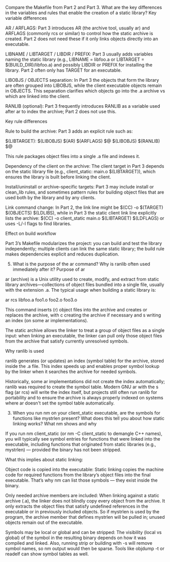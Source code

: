 Compare the Makefile from Part 2 and Part 3. What are the key differences in the variables and rules that enable the creation of a static library?
Key variable differences

AR / ARFLAGS: Part 3 introduces AR (the archive tool, usually ar) and ARFLAGS (commonly rcs or similar) to control how the static archive is created. Part 2 does not need these if it only links objects directly into an executable.

LIBNAME / LIBTARGET / LIBDIR / PREFIX: Part 3 usually adds variables naming the static library (e.g., LIBNAME = libfoo.a or LIBTARGET = $(BUILD_DIR)/libfoo.a) and possibly LIBDIR or PREFIX for installing the library. Part 2 often only has TARGET for an executable.

LIBOBJS / OBJECTS separation: In Part 3 the objects that form the library are often grouped into LIBOBJS, while the client executable objects remain in OBJECTS. This separation clarifies which objects go into the .a archive vs which are linked into the client.

RANLIB (optional): Part 3 frequently introduces RANLIB as a variable used after ar to index the archive; Part 2 does not use this.

Key rule differences

Rule to build the archive: Part 3 adds an explicit rule such as:

$(LIBTARGET): $(LIBOBJS)
  $(AR) $(ARFLAGS) $@ $(LIBOBJS)
  $(RANLIB) $@

This rule packages object files into a single .a file and indexes it.

Dependency of the client on the archive: The client target in Part 3 depends on the static library file (e.g., client_static: main.o $(LIBTARGET)), which ensures the library is built before linking the client.

Install/uninstall or archive-specific targets: Part 3 may include install or clean_lib rules, and sometimes pattern rules for building object files that are used both by the library and by any clients.

Link command change: In Part 2, the link line might be $(CC) -o $(TARGET) $(OBJECTS) $(LDLIBS), while in Part 3 the static client link line explicitly lists the archive: $(CC) -o client_static main.o $(LIBTARGET) $(LDFLAGS) or uses -L/-l flags to find libraries.

Effect on build workflow

Part 3’s Makefile modularizes the project: you can build and test the library independently; multiple clients can link the same static library; the build rule makes dependencies explicit and reduces duplication.

5) What is the purpose of the ar command? Why is ranlib often used immediately after it?
Purpose of ar

ar (archive) is a Unix utility used to create, modify, and extract from static library archives—collections of object files bundled into a single file, usually with the extension .a. The typical usage when building a static library is:

ar rcs libfoo.a foo1.o foo2.o foo3.o

This command inserts (r) object files into the archive and creates or replaces the archive, with c creating the archive if necessary and s writing an index (on some ar implementations).

The static archive allows the linker to treat a group of object files as a single input: when linking an executable, the linker can pull only those object files from the archive that satisfy currently unresolved symbols.

Why ranlib is used

ranlib generates (or updates) an index (symbol table) for the archive, stored inside the .a file. This index speeds up and enables proper symbol lookup by the linker when it searches the archive for needed symbols.

Historically, some ar implementations did not create the index automatically; ranlib was required to create the symbol table. Modern GNU ar with the s flag (ar rcs) will write the index itself, but projects still often run ranlib for portability and to ensure the archive is always properly indexed on systems where ar doesn't set the symbol table automatically.

3) When you run nm on your client_static executable, are the symbols for functions like mystrlen present? What does this tell you about how static linking works?
What nm shows and why

If you run nm client_static (or nm -C client_static to demangle C++ names), you will typically see symbol entries for functions that were linked into the executable, including functions that originated from static libraries (e.g., mystrlen) — provided the binary has not been stripped.

What this implies about static linking:

Object code is copied into the executable: Static linking copies the machine code for required functions from the library’s object files into the final executable. That’s why nm can list those symbols — they exist inside the binary.

Only needed archive members are included: When linking against a static archive (.a), the linker does not blindly copy every object from the archive. It only extracts the object files that satisfy undefined references in the executable or in previously included objects. So if mystrlen is used by the program, the archive member that defines mystrlen will be pulled in; unused objects remain out of the executable.

Symbols may be local or global and can be stripped: The visibility (local vs global) of the symbol in the resulting binary depends on how it was compiled and linked. Also, running strip or building with -s will remove symbol names, so nm output would then be sparse. Tools like objdump -t or readelf can show symbol tables as well.
